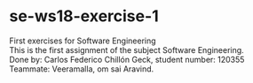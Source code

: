 # se-ws18-exercise-1

First exercises for Software Engineering  
This is the first assignment of the subject Software Engineering.  
Done by: Carlos Federico Chillón Geck, student number: 120355  
Teammate: Veeramalla, om sai Aravind.  

